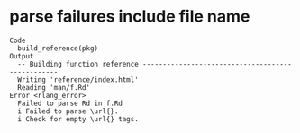 # parse failures include file name

    Code
      build_reference(pkg)
    Output
      -- Building function reference -------------------------------------------------
      Writing 'reference/index.html'
      Reading 'man/f.Rd'
    Error <rlang_error>
      Failed to parse Rd in f.Rd
      i Failed to parse \url{}.
      i Check for empty \url{} tags.

